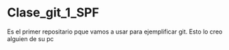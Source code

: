 # Clase_git_1_SPF
Es el primer repositario pque vamos a usar para ejemplificar git.
Esto lo creo alguien de su pc
